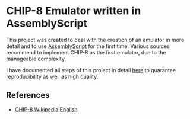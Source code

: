 # CHIP-8 Emulator written in AssemblyScript

This project was created to deal with the creation of an emulator in more detail
and to use [AssemblyScript](https://www.assemblyscript.org) for the first time. Various sources recommend to
implement CHIP-8 as the first emulator, due to the manageable complexity.

I have documented all steps of this project in detail [here](https://github.com/digitsensitive/chip8-wasm/blob/master/PROJECT.md) to guarantee
reproducibility as well as high quality.

## References

- [CHIP-8 Wikipedia English](https://en.wikipedia.org/wiki/CHIP-8)
